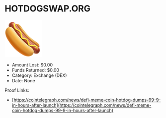 # HOTDOGSWAP.ORG
![HOTDOGSWAP.ORG](/rektimages/HOTDOGSWAP.ORG.png)
- Amount Lost: $0.00
- Funds Returned: $0.00
- Category: Exchange (DEX)
- Date: None



Proof Links:
- [https://cointelegraph.com/news/defi-meme-coin-hotdog-dumps-99-9-in-hours-after-launch](https://cointelegraph.com/news/defi-meme-coin-hotdog-dumps-99-9-in-hours-after-launch)


